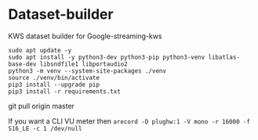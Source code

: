 # Dataset-builder
KWS dataset builder for Google-streaming-kws

```
sudo apt update -y
sudo apt install -y python3-dev python3-pip python3-venv libatlas-base-dev libsndfile1 libportaudio2
python3 -m venv --system-site-packages ./venv
source ./venv/bin/activate
pip3 install --upgrade pip
pip3 install -r requirements.txt 
```

git pull origin master


If you want a CLI VU meter then `arecord -D plughw:1 -V mono -r 16000 -f S16_LE -c 1 /dev/null`


